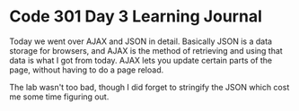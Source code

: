 # Code 301 Day 3 Learning Journal  

Today we went over AJAX and JSON in detail. Basically JSON is a data storage for
browsers, and AJAX is the method of retrieving and using that data is what I got
from today. AJAX lets you update certain parts of the page, without having to
do a page reload.

The lab wasn't too bad, though I did forget to stringify the JSON which cost me
some time figuring out. 
